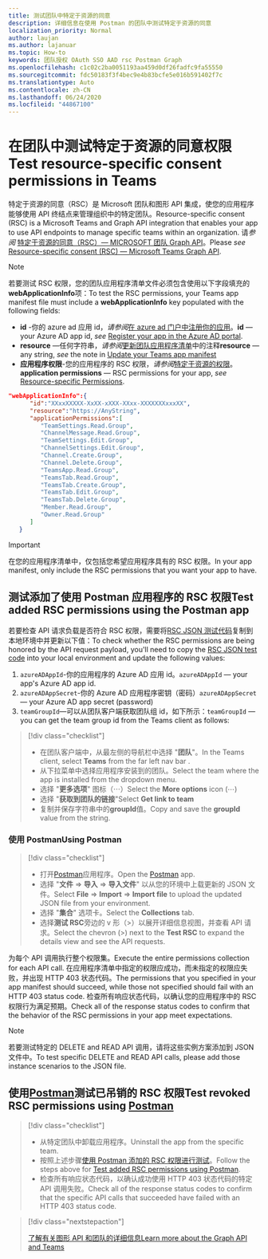 ```yaml
---
title: 测试团队中特定于资源的同意
description: 详细信息在使用 Postman 的团队中测试特定于资源的同意
localization_priority: Normal
author: laujan
ms.author: lajanuar
ms.topic: How-to
keywords: 团队授权 OAuth SSO AAD rsc Postman Graph
ms.openlocfilehash: c1c02c2ba0051193aa459d0df26fadfc9fa55550
ms.sourcegitcommit: fdc50183f3f4bec9e4b83bcfe5e016b591402f7c
ms.translationtype: Auto
ms.contentlocale: zh-CN
ms.lasthandoff: 06/24/2020
ms.locfileid: "44867100"
---
```

# <a name="test-resource-specific-consent-permissions--in-teams"></a><span data-ttu-id="cbdfd-104">在团队中测试特定于资源的同意权限</span><span class="sxs-lookup"><span data-stu-id="cbdfd-104">Test resource-specific consent permissions  in Teams</span></span>

<span data-ttu-id="cbdfd-105">特定于资源的同意（RSC）是 Microsoft 团队和图形 API 集成，使您的应用程序能够使用 API 终结点来管理组织中的特定团队。</span><span class="sxs-lookup"><span data-stu-id="cbdfd-105">Resource-specific consent (RSC) is a Microsoft Teams and Graph API integration that enables your app to use API endpoints to manage specific teams within an organization.</span></span> <span data-ttu-id="cbdfd-106">请*参阅*  [特定于资源的同意（RSC）— MICROSOFT 团队 Graph API](resource-specific-consent.md)。</span><span class="sxs-lookup"><span data-stu-id="cbdfd-106">Please *see*  [Resource-specific consent (RSC) — Microsoft Teams Graph API](resource-specific-consent.md).</span></span>

> [!NOTE]
><span data-ttu-id="cbdfd-107">若要测试 RSC 权限，您的团队应用程序清单文件必须包含使用以下字段填充的**webApplicationInfo**项：</span><span class="sxs-lookup"><span data-stu-id="cbdfd-107">To test the RSC permissions, your Teams app manifest file must include a **webApplicationInfo** key populated with the following fields:</span></span>
>
> - <span data-ttu-id="cbdfd-108">**id** -你的 azure ad 应用 id，*请参阅*[在 azure ad 门户中注册你的应用](resource-specific-consent.md#register-your-app-with-microsoft-identity-platform-via-the-azure-ad-portal)。</span><span class="sxs-lookup"><span data-stu-id="cbdfd-108">**id**  — your Azure AD app id, *see* [Register your app in the Azure AD portal](resource-specific-consent.md#register-your-app-with-microsoft-identity-platform-via-the-azure-ad-portal).</span></span>
> - <span data-ttu-id="cbdfd-109">**resource** —任何字符串，*请参阅*[更新团队应用程序清单](resource-specific-consent.md#update-your-teams-app-manifest)中的注释</span><span class="sxs-lookup"><span data-stu-id="cbdfd-109">**resource**  — any string, *see* the note in  [Update your Teams app manifest](resource-specific-consent.md#update-your-teams-app-manifest)</span></span>
> - <span data-ttu-id="cbdfd-110">**应用程序权限**-您的应用程序的 RSC 权限，*请参阅*[特定于资源的权限](resource-specific-consent.md#resource-specific-permissions)。</span><span class="sxs-lookup"><span data-stu-id="cbdfd-110">**application permissions** — RSC permissions for  your app, *see* [Resource-specific Permissions](resource-specific-consent.md#resource-specific-permissions).</span></span>

```json
"webApplicationInfo":{
      "id":"XXxxXXXXX-XxXX-xXXX-XXxx-XXXXXXXxxxXX",
      "resource":"https://AnyString",
      "applicationPermissions":[
         "TeamSettings.Read.Group",
         "ChannelMessage.Read.Group",
         "TeamSettings.Edit.Group",
         "ChannelSettings.Edit.Group",
         "Channel.Create.Group",
         "Channel.Delete.Group",
         "TeamsApp.Read.Group",
         "TeamsTab.Read.Group",
         "TeamsTab.Create.Group",
         "TeamsTab.Edit.Group",
         "TeamsTab.Delete.Group",
         "Member.Read.Group",
         "Owner.Read.Group"
      ]
   }
```

>[!IMPORTANT]
><span data-ttu-id="cbdfd-111">在您的应用程序清单中，仅包括您希望应用程序具有的 RSC 权限。</span><span class="sxs-lookup"><span data-stu-id="cbdfd-111">In your app manifest, only include the RSC permissions that you want your app to have.</span></span>

## <a name="test-added-rsc-permissions-using-the-postman-app"></a><span data-ttu-id="cbdfd-112">测试添加了使用 Postman 应用程序的 RSC 权限</span><span class="sxs-lookup"><span data-stu-id="cbdfd-112">Test added RSC permissions using the Postman app</span></span>

<span data-ttu-id="cbdfd-113">若要检查 API 请求负载是否符合 RSC 权限，需要将[RSC JSON 测试代码](test-rsc-json-file.md)复制到本地环境中并更新以下值：</span><span class="sxs-lookup"><span data-stu-id="cbdfd-113">To check whether the RSC permissions are being honored by the API request payload, you'll need to copy the [RSC JSON test code](test-rsc-json-file.md) into your local environment and update the following values:</span></span>

1. <span data-ttu-id="cbdfd-114">`azureADAppId`-你的应用程序的 Azure AD 应用 id。</span><span class="sxs-lookup"><span data-stu-id="cbdfd-114">`azureADAppId`  — your app's Azure AD app id.</span></span>
1. <span data-ttu-id="cbdfd-115">`azureADAppSecret`-你的 Azure AD 应用程序密钥（密码）</span><span class="sxs-lookup"><span data-stu-id="cbdfd-115">`azureADAppSecret`  — your Azure AD app secret (password)</span></span>
1. <span data-ttu-id="cbdfd-116">`teamGroupId`—可以从团队客户端获取团队组 id，如下所示：</span><span class="sxs-lookup"><span data-stu-id="cbdfd-116">`teamGroupId` — you can get the team group id from the Teams client as follows:</span></span>

> [!div class="checklist"]
>
> * <span data-ttu-id="cbdfd-117">在团队客户端中，从最左侧的导航栏中选择 "**团队**"。</span><span class="sxs-lookup"><span data-stu-id="cbdfd-117">In the Teams client, select **Teams** from the far left nav bar .</span></span>
> * <span data-ttu-id="cbdfd-118">从下拉菜单中选择应用程序安装到的团队。</span><span class="sxs-lookup"><span data-stu-id="cbdfd-118">Select the team where the app is installed from the dropdown menu.</span></span>
> * <span data-ttu-id="cbdfd-119">选择 "**更多选项**" 图标（&#8943;）</span><span class="sxs-lookup"><span data-stu-id="cbdfd-119">Select the **More options** icon (&#8943;)</span></span>
> * <span data-ttu-id="cbdfd-120">选择 "**获取到团队的链接**"</span><span class="sxs-lookup"><span data-stu-id="cbdfd-120">Select **Get link to team**</span></span> 
> * <span data-ttu-id="cbdfd-121">复制并保存字符串中的**groupId**值。</span><span class="sxs-lookup"><span data-stu-id="cbdfd-121">Copy and save the **groupId** value from the string.</span></span>

### <a name="using-postman"></a><span data-ttu-id="cbdfd-122">使用 Postman</span><span class="sxs-lookup"><span data-stu-id="cbdfd-122">Using Postman</span></span>

> [!div class="checklist"]
>
> * <span data-ttu-id="cbdfd-123">打开[Postman](https://www.postman.com)应用程序。</span><span class="sxs-lookup"><span data-stu-id="cbdfd-123">Open the [Postman](https://www.postman.com) app.</span></span>
> * <span data-ttu-id="cbdfd-124">选择 "**文件**  =>  **导入**  =>  **导入文件**" 以从您的环境中上载更新的 JSON 文件。</span><span class="sxs-lookup"><span data-stu-id="cbdfd-124">Select **File** => **Import** => **Import file** to upload the updated JSON file from your environment.</span></span>  
> * <span data-ttu-id="cbdfd-125">选择 "**集合**" 选项卡。</span><span class="sxs-lookup"><span data-stu-id="cbdfd-125">Select the **Collections** tab.</span></span> 
> * <span data-ttu-id="cbdfd-126">选择**测试 RSC**旁边的 v 形（>）以展开详细信息视图，并查看 API 请求。</span><span class="sxs-lookup"><span data-stu-id="cbdfd-126">Select the chevron (>) next to the **Test RSC** to expand the details view and see the API requests.</span></span>

<span data-ttu-id="cbdfd-127">为每个 API 调用执行整个权限集。</span><span class="sxs-lookup"><span data-stu-id="cbdfd-127">Execute the entire permissions collection for each API call.</span></span> <span data-ttu-id="cbdfd-128">在应用程序清单中指定的权限应成功，而未指定的权限应失败，并出现 HTTP 403 状态代码。</span><span class="sxs-lookup"><span data-stu-id="cbdfd-128">The permissions that you specified in your app manifest should succeed, while those not specified should fail with an HTTP 403 status code.</span></span> <span data-ttu-id="cbdfd-129">检查所有响应状态代码，以确认您的应用程序中的 RSC 权限行为满足预期。</span><span class="sxs-lookup"><span data-stu-id="cbdfd-129">Check all of the response status codes to confirm that the behavior of the RSC permissions in your app meet expectations.</span></span>

>[!NOTE]
><span data-ttu-id="cbdfd-130">若要测试特定的 DELETE and READ API 调用，请将这些实例方案添加到 JSON 文件中。</span><span class="sxs-lookup"><span data-stu-id="cbdfd-130">To test specific DELETE and READ API calls, please add those instance scenarios to the JSON file.</span></span>

## <a name="test--revoked-rsc-permissions-using-postman"></a><span data-ttu-id="cbdfd-131">使用[Postman](https://www.postman.com/)测试已吊销的 RSC 权限</span><span class="sxs-lookup"><span data-stu-id="cbdfd-131">Test  revoked RSC permissions using [Postman](https://www.postman.com/)</span></span>

> [!div class="checklist"]
>
> * <span data-ttu-id="cbdfd-132">从特定团队中卸载应用程序。</span><span class="sxs-lookup"><span data-stu-id="cbdfd-132">Uninstall the app from the specific team.</span></span>
> * <span data-ttu-id="cbdfd-133">按照上述步骤[使用 Postman 添加的 RSC 权限进行测试](#test-added-rsc-permissions-using-the-postman-app)。</span><span class="sxs-lookup"><span data-stu-id="cbdfd-133">Follow the steps above for [Test added RSC permissions using Postman](#test-added-rsc-permissions-using-the-postman-app).</span></span>
> * <span data-ttu-id="cbdfd-134">检查所有响应状态代码，以确认成功使用 HTTP 403 状态代码的特定 API 调用失败。</span><span class="sxs-lookup"><span data-stu-id="cbdfd-134">Check all of the response status codes to confirm that the specific API calls that succeeded have failed with an HTTP 403 status code.</span></span>

> [!div class="nextstepaction"]
>
> [<span data-ttu-id="cbdfd-135">了解有关图形 API 和团队的详细信息</span><span class="sxs-lookup"><span data-stu-id="cbdfd-135">Learn more about the Graph API and Teams</span></span>](/graph/api/resources/teams-api-overview?view=graph-rest-1.0)
